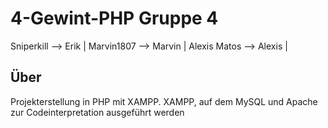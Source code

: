 # 4-Gewint-PHP Gruppe 4
Sniperkill   --> Erik |
Marvin1807   --> Marvin |
Alexis Matos --> Alexis |

## Über
Projekterstellung in PHP mit XAMPP.
XAMPP, auf dem MySQL und Apache zur Codeinterpretation ausgeführt werden
